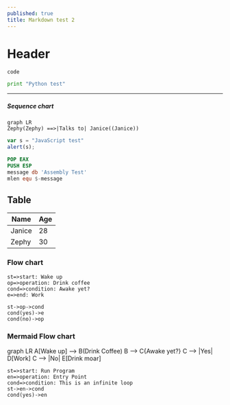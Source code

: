 ```yaml
---
published: true
title: Markdown test 2
---
```

# Header

`code`

```python
print "Python test"
```

-----

##### Sequence chart

```mermaid
graph LR
Zephy(Zephy) ==>|Talks to| Janice((Janice))
```

```javascript
var s = "JavaScript test"
alert(s);
```

```nasm
POP EAX
PUSH ESP
message db 'Assembly Test'
mlen equ $-message
```

## Table

| Name   | Age  |
| ------ | :--- |
| Janice | 28   |
| Zephy  | 30   |

### Flow chart

```flow
st=>start: Wake up
op=>operation: Drink coffee
cond=>condition: Awake yet?
e=>end: Work

st->op->cond
cond(yes)->e
cond(no)->op
```

### Mermaid Flow chart

<div class="mermaid">
graph LR
A[Wake up] --> B(Drink Coffee)
	B --> C{Awake yet?}
	C --> |Yes| D[Work]
	C --> |No| E[Drink moar]
</div>



```flow
st=>start: Run Program
en=>operation: Entry Point
cond=>condition: This is an infinite loop
st->en->cond
cond(yes)->en
```
